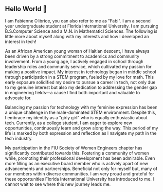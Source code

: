 ## Hello World 👋
I am Fabienne Olibrice, you can also refer to me as "Fabi". I am a second year undergraduate student at Florida International University. I am pursuing B.S.Computer Science and a M.N. in Mathematicl Sciences. The following is  little more about myself along with my interests and how I developed an interest in tech!

As an African American young woman of Haitian descent, I have always been driven by a strong commitment to academics and community involvement. From a young age, I actively engaged in school through leadership roles and community service, which cultivated my passion for making a positive impact. My interest in technology began in middle school through participation in a STEM program, fueled by my love for math. This early exposure solidified my desire to pursue a career in tech, not only due to my genuine interest but also my dedication to addressing the gender gap in engineering fields—a cause I find both important and valuable to advocate for.

Balancing my passion for technology with my feminine expression has been a unique challenge in the male-dominated STEM environment. Despite this, I embrace my identity as a "girly girl" who is equally enthusiastic about tech. Currently, as a college student, I am eager to explore new opportunities, continuously learn and grow along the way. This period of my life is marked by both expression and reflection as I navigate my path in the tech industry.

My participation in the FIU Society of Women Engineers chapter has significantly contributed towards this. Fostering a community of women while, promoting their professional development has been admirable. Even more filling as an executive board member who is actively apart of new advancements and partnerships. Beneficial not only for myself but, many of our members within diverse communities. I am very proud and grateful for these opportunities Florida International University has introduced to me. I cannot wait to see where this new journey leads me.
<!--
**Fabienne03/Fabienne03** is a ✨ _special_ ✨ repository because its `README.md` (this file) appears on your GitHub profile.

Here are some ideas to get you started:

- 🔭 I’m currently working on ...
- 🌱 I’m currently learning ...
- 👯 I’m looking to collaborate on ...
- 🤔 I’m looking for help with ...
- 💬 Ask me about ...
- 📫 How to reach me: ...
- 😄 Pronouns: ...
- ⚡ Fun fact: ...
-->

